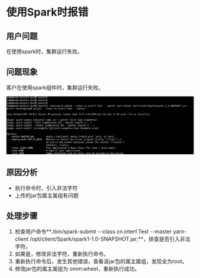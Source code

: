 # 使用Spark时报错<a name="mrs_03_0029"></a>

## 用户问题<a name="zh-cn_topic_0135447916_section074319532445"></a>

在使用spark时，集群运行失败。

## 问题现象<a name="zh-cn_topic_0135447916_section574518531448"></a>

客户在使用spark组件时，集群运行失败。

![](figures/zh-cn_image_0264281873.png)

## 原因分析<a name="zh-cn_topic_0135447916_section127461353154416"></a>

-   执行命令时，引入非法字符
-   上传的jar包属主属组有问题

## 处理步骤<a name="zh-cn_topic_0135447916_section67471453134416"></a>

1.  检查用户命令**./bin/spark-submit  --class cn.interf.Test  --master yarn-client  /opt/client/Spark/spark1-1.0-SNAPSHOT.jar;**，排查是否引入非法字符。
2.  如果是，修改非法字符，重新执行命令。
3.  重新执行命令后，发生其他错误，查看该jar包的属主属组，发现全为root。
4.  修改jar包的属主属组为 omm:wheel，重新执行成功。


